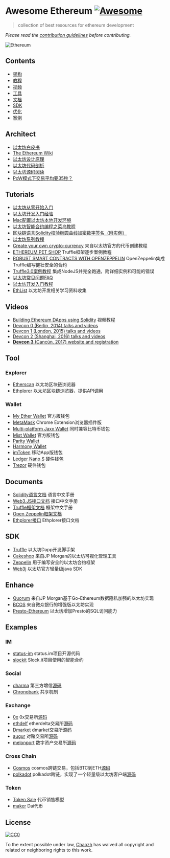 # Awesome Ethereum [![Awesome](https://cdn.rawgit.com/sindresorhus/awesome/d7305f38d29fed78fa85652e3a63e154dd8e8829/media/badge.svg)](https://github.com/sindresorhus/awesome)

>  collection of best resources for ethereum development

*Please read the [contribution guidelines](.github/contributing.md) before contributing.*

![Ethereum](https://camo.githubusercontent.com/4331977d7fe4377c86fdd5e236e979c88c7461cc/68747470733a2f2f7777772e64726f70626f782e636f6d2f732f3377796274706b7331637839346b342f657468657265756d2e6a70673f7261773d31)

## Contents
- [架构](#architect)
- [教程](#tutorials)
- [视频](#videos)
- [工具](#tool)
- [文档](#documents)
- [SDK](#sdk)
- [优化](#enhance)
- [案例](#examples)

## Architect

- [以太坊白皮书](http://ethfans.org/wikis/以太坊白皮书)
- [The Ethereum Wiki](https://theethereum.wiki/w/index.php/Main_Page)
- [以太坊设计原理](http://ethfans.org/posts/510)
- [以太坊代码剖析](http://ethfans.org/topics/227)
- [以太坊源码阅读](http://www.cnblogs.com/baizx/category/1011749.html)
- [PoW模式下交易平均要35秒？](http://ethfans.org/posts/current-dynamics-of-transaction-inclusion-on-ethereum)

## Tutorials

- [以太坊从零开始入门](http://www.jianshu.com/p/220130b39e22)
- [以太坊开发入门经验](http://me.tryblockchain.org/getting-up-to-speed-on-ethereum.html)
- [Mac配置以太坊本地开发环境](https://my.oschina.net/wtsoftware/blog/782057)
- [以太坊智能合约编程之菜鸟教程](http://ethfans.org/posts/101-noob-intro)
- [区块链语言Solidity校验椭圆曲线加密数字签名（附实例）](http://www.toutiao.com/i6401418700217385473/?tt_from=weixin&utm_campaign=client_share&from=groupmessage&app=news_article&utm_source=weixin&iid=8932715408&utm_medium=toutiao_ios&wxshare_count=2&pbid=35867484354)
- [以太坊系列教程](http://gi1.cn/topics/category/solidity)
- [Create your own crypto-currency](https://www.ethereum.org/token) 来自以太坊官方的代币创建教程
- [ETHEREUM PET SHOP](http://truffleframework.com/tutorials/pet-shop) Truffle框架逐步案例教程
- [ROBUST SMART CONTRACTS WITH OPENZEPPELIN](http://zeppelin.tryblockchain.org/robust-smart-contracts-with-openzeppelin.html) OpenZeppelin集成Truffle编写健壮安全的合约
- [Truffle3.0案例教程](http://truffle.tryblockchain.org/truffle3.0-integrate-nodejs.html) 集成NodeJS并完全跑通，附详细实例和可能的错误
- [以太坊常见问题FAQ](http://8btc.com/thread-23195-1-1.html)
- [以太坊开发入门教程](http://blog.csdn.net/wo541075754/article/category/6502432/1)
- [EthList](https://github.com/Scanate/EthList) 以太坊开发相关学习资料收集

## Videos

- [Building Ethereum DApps using Solidity](https://www.youtube.com/watch?v=9_coM_g7Dbg&list=PLH4m2oS2ratdoHFEkGvwvd7TkeTv4sa7Z) 视频教程
- [Devcon 0 (Berlin, 2014) talks and videos](https://www.youtube.com/watch?v=_BvvUlKDqp0&amp;list=PLJqWcTqh_zKEjpSej3ddtDOKPRGl_7MhS)
- [Devcon 1 (London, 2015) talks and videos](https://www.youtube.com/watch?v=BUARih8_f68&list=PLJqWcTqh_zKHQUFX4IaVjWjfT2tbS4NVk)
- [Devcon 2 (Shanghai, 2016) talks and videos](https://www.youtube.com/watch?v=1wayaZ1-iBE&list=PLaM7G4Llrb7xqzgOwbvNv63_KM7VH84Rd)
- [**Devcon 3** (Cancún, 2017) website and registration](http://ethereumfoundation.org/devcon3/)

## Tool

### Explorer

- [Etherscan](https://etherscan.io) 以太坊区块链浏览器
- [Ethplorer](https://ethplorer.io) 以太坊区块链浏览器，提供API调用

### Wallet

- [My Ether Wallet](https://myetherwallet.com) 官方版钱包
- [MetaMask](https://metamask.io/) Chrome Extension浏览器插件版
- [Multi-platform Jaxx Wallet](https://jaxx.io/) 同时兼容比特币钱包
- [Mist Wallet](https://github.com/ethereum/mist/releases/latest) 官方版钱包
- [Parity Wallet](https://github.com/paritytech/parity/releases/latest)
- [Harmony Wallet](https://github.com/ether-camp/ethereum-harmony/releases/latest)
- [imToken](https://token.im/) 移动App版钱包
- [Ledger Nano S](https://theethereum.wiki/w/index.php/Ledger_Nano_S) 硬件钱包
- [Trezor](https://blog.trezor.io/trezor-integration-with-myetherwallet-3e217a652e08) 硬件钱包

## Documents

- [Solidity语言文档](http://www.tryblockchain.org/) 语言中文手册
- [Web3.JS接口文档](http://web3.tryblockchain.org/) 接口中文手册
- [Truffle框架文档](http://truffle.tryblockchain.org/) 框架中文手册
- [Open Zeppelin框架文档](http://zeppelin.tryblockchain.org/)
- [Ethplorer接口](https://github.com/EverexIO/Ethplorer/wiki/Ethplorer-API?from=etop) Ethplorer接口文档

## SDK

- [Truffle](https://github.com/trufflesuite/truffle) 以太坊Dapp开发脚手架
- [Cakeshop](https://github.com/jpmorganchase/cakeshop) 来自JP Morgan的以太坊可视化管理工具
- [Zeppelin](https://github.com/OpenZeppelin/zeppelin-solidity) 用于编写安全的以太坊合约框架
- [Web3j](https://github.com/web3j/web3j) 以太坊官方轻量级java SDK

## Enhance

- [Quorum](https://github.com/jpmorganchase/quorum) 来自JP Morgan基于Go-Ethereum数据隐私加强的以太坊实现
- [BCOS](https://github.com/bcosorg/bcos) 来自微众银行的增强版以太坊实现
- [Presto-Ethereum](https://github.com/xiaoyao1991/presto-ethereum) 以太坊增加Presto的SQL访问能力

## Examples

### IM

- [status-im](https://github.com/status-im/status-network-token) status.im项目开源代码
- [slockit](https://github.com/slockit/smart-contract) Slock.it项目使用的智能合约

### Social

- [dharma](https://dharma.io/) 第三方增信[源码](https://github.com/dharmaprotocol/dharma-cli)
- [Chronobank](https://chronobank.io/) 共享机制

### Exchange

- [0x](https://www.0xproject.com/otc) 0x交易所[源码](https://github.com/0xProject/contracts)
- [ethdelf](https://etherdelta.github.io/#ZRX-ETH) etherdelta交易所[源码](https://github.com/etherdelta/smart_contract)
- [Dmarket](https://dmarket.io) dmarket交易所[源码](https://github.com/suntechsoft/dmarket-smartcontract)
- [augur](https://augur.net/) 对赌交易所[源码](https://github.com/AugurProject)
- [melonport](https://melonport.com/) 数字资产交易所[源码](https://github.com/melonproject)

### Cross Chain

- [Cosmos](https://cosmos.network) cosmos跨链交易，包括BTC到ETH[源码](https://github.com/cosmos)
- [polkadot](https://polkadot.io) polkadot跨链，实现了一个轻量级以太坊客户端[源码](https://github.com/paritytech/parity)

### Token

- [Token Sale](http://vitalik.ca/general/2017/06/09/sales.html) 代币销售模型
- [maker](https://makerdao.com/) Dai代币

## License

[![CC0](http://mirrors.creativecommons.org/presskit/buttons/88x31/svg/cc-zero.svg)](https://creativecommons.org/publicdomain/zero/1.0/)

To the extent possible under law, [Chaozh](http://www.chaozh.com) has waived all copyright and related or neighboring rights to this work.
